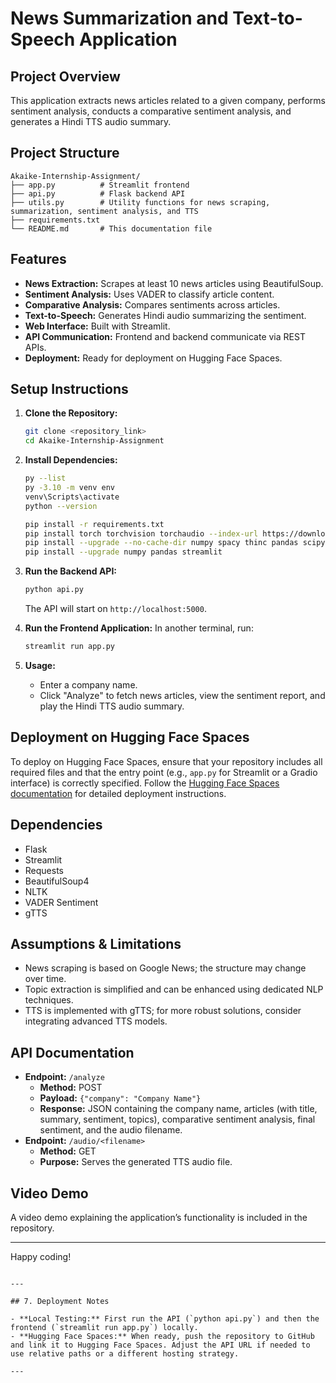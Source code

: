 # News Summarization and Text-to-Speech Application

## Project Overview
This application extracts news articles related to a given company, performs sentiment analysis, conducts a comparative sentiment analysis, and generates a Hindi TTS audio summary.

## Project Structure
```
Akaike-Internship-Assignment/
├── app.py          # Streamlit frontend
├── api.py          # Flask backend API
├── utils.py        # Utility functions for news scraping, summarization, sentiment analysis, and TTS
├── requirements.txt
└── README.md       # This documentation file
```

## Features
- **News Extraction:** Scrapes at least 10 news articles using BeautifulSoup.
- **Sentiment Analysis:** Uses VADER to classify article content.
- **Comparative Analysis:** Compares sentiments across articles.
- **Text-to-Speech:** Generates Hindi audio summarizing the sentiment.
- **Web Interface:** Built with Streamlit.
- **API Communication:** Frontend and backend communicate via REST APIs.
- **Deployment:** Ready for deployment on Hugging Face Spaces.

## Setup Instructions

1. **Clone the Repository:**
   ```bash
   git clone <repository_link>
   cd Akaike-Internship-Assignment
   ```

2. **Install Dependencies:**
   ```bash
   py --list
   py -3.10 -m venv env
   venv\Scripts\activate
   python --version

   pip install -r requirements.txt
   pip install torch torchvision torchaudio --index-url https://download.pytorch.org/whl/cpu
   pip install --upgrade --no-cache-dir numpy spacy thinc pandas scipy
   pip install --upgrade numpy pandas streamlit

   ```

3. **Run the Backend API:**
   ```bash
   python api.py
   ```
   The API will start on `http://localhost:5000`.

4. **Run the Frontend Application:**
   In another terminal, run:
   ```bash
   streamlit run app.py
   ```

5. **Usage:**
   - Enter a company name.
   - Click "Analyze" to fetch news articles, view the sentiment report, and play the Hindi TTS audio summary.

## Deployment on Hugging Face Spaces
To deploy on Hugging Face Spaces, ensure that your repository includes all required files and that the entry point (e.g., `app.py` for Streamlit or a Gradio interface) is correctly specified. Follow the [Hugging Face Spaces documentation](https://huggingface.co/spaces) for detailed deployment instructions.

## Dependencies
- Flask
- Streamlit
- Requests
- BeautifulSoup4
- NLTK
- VADER Sentiment
- gTTS

## Assumptions & Limitations
- News scraping is based on Google News; the structure may change over time.
- Topic extraction is simplified and can be enhanced using dedicated NLP techniques.
- TTS is implemented with gTTS; for more robust solutions, consider integrating advanced TTS models.

## API Documentation
- **Endpoint:** `/analyze`
  - **Method:** POST
  - **Payload:** `{"company": "Company Name"}`
  - **Response:** JSON containing the company name, articles (with title, summary, sentiment, topics), comparative sentiment analysis, final sentiment, and the audio filename.
- **Endpoint:** `/audio/<filename>`
  - **Method:** GET
  - **Purpose:** Serves the generated TTS audio file.

## Video Demo
A video demo explaining the application’s functionality is included in the repository.

---

Happy coding!
```

---

## 7. Deployment Notes

- **Local Testing:** First run the API (`python api.py`) and then the frontend (`streamlit run app.py`) locally.
- **Hugging Face Spaces:** When ready, push the repository to GitHub and link it to Hugging Face Spaces. Adjust the API URL if needed to use relative paths or a different hosting strategy.

---
